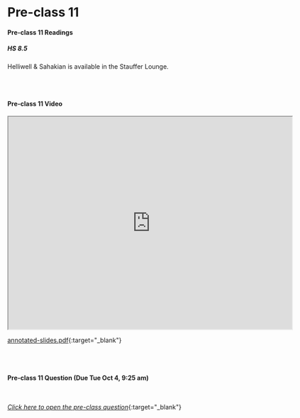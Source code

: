 # Pre-class 11

#### Pre-class 11 Readings

##### HS 8.5

Helliwell & Sahakian is available in the Stauffer Lounge.  

<br>
<br>

#### Pre-class 11 Video


<iframe src="https://drive.google.com/file/d/1nSYosGXr7VbZZ9R7BoGXqn0xakzPFs8j/preview" width="640" height="480" frameborder="20" marginheight="0" marginwidth="0">Loading…
</iframe>

[annotated-slides.pdf](https://drive.google.com/file/d/1QNm7_uSSbj7WoZzCzFnPSu2Nupsb3Wzl/view?usp=sharing){:target="_blank"}

<br>
<br>

#### Pre-class 11 Question (Due Tue Oct 4, 9:25 am)

<br>

[*Click here to open the pre-class question*](https://forms.gle/puSQgqmUHZvzqfdg9){:target="_blank"}

